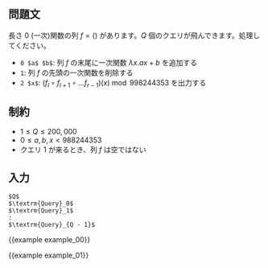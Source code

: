 問題文
---------

長さ $0$ (一次)関数の列 $f = ()$ があります。$Q$ 個のクエリが飛んできます。処理してください。

- `0 $a$ $b$`: 列 $f$ の末尾に一次関数 $\lambda x. ax + b$ を追加する
- `1`: 列 $f$ の先頭の一次関数を削除する
- `2 $x$`: $(f _ l \circ f _ {l + 1} \circ \dots f _ {r - 1})(x) \bmod 998244353$ を出力する

制約
---------

- $1 \leq Q \leq 200,000$
- $0 \leq a, b, x \lt 988244353$
- クエリ $1$ が来るとき、列 $f$ は空ではない

入力
---------

~~~
$Q$
$\textrm{Query}_0$
$\textrm{Query}_1$
:
$\textrm{Query}_{Q - 1}$
~~~

{{example example_00}}

{{example example_01}}
